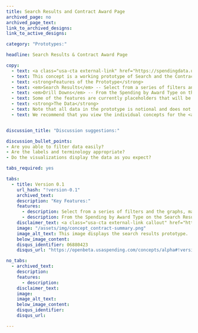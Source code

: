 ```yaml
---
title: Search Results and Contract Award Page
archived_page: no
archived_page_text:
link_to_archived_designs:
link_to_active_designs:

category: "Prototypes:"

headline: Search Results & Contract Award Page

copy:
  - text: <a class="usa-cta external-link" href="https://spendingdata.us/" target="_blank">Access the Prototype</a>
  - text: This concept is a working prototype of Search and the Contract and Grant Summary pages. The DATA Act implementation team is publishing this minimum viable product to give the public the opportunity to give feedback.
  - text: <strong>Features of the Prototype</strong>
  - text: <em>Search Results</em> -- Select from a series of filters and the graphs, maps, and tables adjust to reflect the results from the selected filters.  
  - text: <em>Drill Downs</em> -- From the Spending by Award Type on the Search Results, you can drill down to data about specific Contracts or Grants.
  - text: Some of the features are currently placeholders that will be implemented at a later date as the team develops the future USAspending.gov platform.
  - text: <strong>The Data</strong>
  - text: Note that all data in the prototype is notional and does not represent actual spending data. Currently the data includes a small subset of awards data, and a set of financial data from the Small Business Administration and Treasury.
  - text: We recommend that you view the individual concepts for the <a class="usa-cta" href="../search-results">search results page</a> and the <a class="usa-cta" href="../contract-summary">contract award summary</a> to better understand the intended functionality.


discussion_title: "Discussion suggestions:"

discussion_bullet_points:
- Are you able to filter data easily?
- Are the labels and terminology appropriate?
- Do the visualizations display the data as you expect?

tabs_required: yes

tabs:
  - title: Version 0.1
    url_hash: "!version-0.1"
    archived_text:
    description: "Key Features:"
    features:
      - description: Select from a series of filters and the graphs, maps, and tables adjust to reflect the results from the selected filters.
      - description: From the Spending by Award Type on the Search Results, you can drill down to data about specific Contracts.
    disclaimer_text: <a class="usa-cta external-link callout" href="https://spendingdata.us" target="_blank">View the interactive prototype</a>
    image: "/assets/img/concept_contract-summary.png"
    image_alt_text: This image displays the search results prototype.
    below_image_content:
    disqus_identifier: 06880423
    disqus_url: "https://openbeta.usaspending.com/concepts/alpha#!version-0.3"

no_tabs:
  - archived_text:
    description:
    features:
      - description:
    disclaimer_text:
    image:
    image_alt_text:
    below_image_content:
    disqus_identifier:
    disqus_url:

---
```

